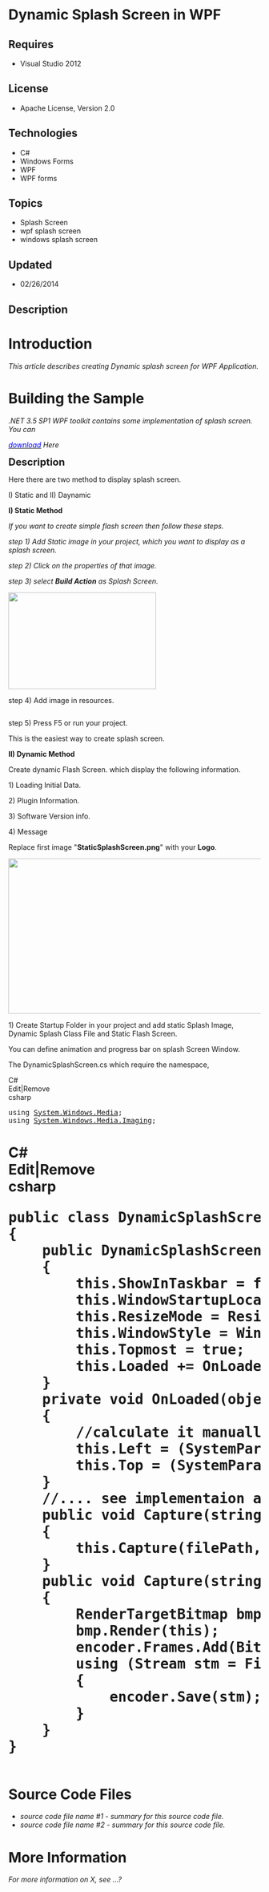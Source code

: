 # Dynamic Splash Screen in WPF
## Requires
- Visual Studio 2012
## License
- Apache License, Version 2.0
## Technologies
- C#
- Windows Forms
- WPF
- WPF forms
## Topics
- Splash Screen
- wpf splash screen
- windows splash screen
## Updated
- 02/26/2014
## Description

<h1>Introduction</h1>
<p><em>This article describes creating Dynamic splash screen for WPF Application.<br>
</em></p>
<h1><span>Building the Sample</span></h1>
<p><em>.NET 3.5 SP1 WPF toolkit contains some implementation of splash screen. You can
</em></p>
<p><em><a href="https://wpf.codeplex.com/releases/view/14962"><span style="color:#0000ff">download</span></a> Here<br>
</em></p>
<p><span style="font-size:20px; font-weight:bold">Description</span></p>
<p>Here there are two method to display splash screen.</p>
<p>I) Static and II) Daynamic</p>
<p><strong>I) Static Method <br>
</strong></p>
<p><em>If you want to create simple flash screen then follow these steps.</em></p>
<p><em>step 1) Add Static image in your project, which you want to display as a splash screen.</em></p>
<p><em>step 2) Click on the properties of that image.</em></p>
<p><em>step 3) select <strong>Build Action</strong> as Splash Screen.</em></p>
<p><em><img id="109414" src="109414-splash.jpg" alt="" width="295" height="193"><br>
</em></p>
<p>step 4) Add image in resources.</p>
<p><img id="109415" src="109415-resources.jpg" alt=""></p>
<p>step 5) Press F5 or run your project.</p>
<p>This is the easiest way to create splash screen.</p>
<p><strong>II) Dynamic Method</strong></p>
<p>Create dynamic Flash Screen. which display the following information.</p>
<p>1) Loading Initial Data.</p>
<p>2) Plugin Information.</p>
<p>3) Software Version info.</p>
<p>4) Message</p>
<p>Replace first image &quot;<strong>StaticSplashScreen.png</strong>&quot; with your <strong>
Logo</strong>.</p>
<p><img id="109468" src="http://i1.code.msdn.s-msft.com/dynamic-flash-screen-in-wpf-6b1f1dc4/image/file/109468/1/doc2pdf.gif" alt="" width="506" height="310"></p>
<p>1) Create Startup Folder in your project and add static Splash Image, Dynamic Splash Class File and Static Flash Screen.</p>
<p>You can define animation and progress bar on splash Screen Window.</p>
<p>The DynamicSplashScreen.cs which require the namespace,</p>
<div class="scriptcode">
<div class="pluginEditHolder" pluginCommand="mceScriptCode">
<div class="title"><span>C#</span></div>
<div class="pluginLinkHolder"><span class="pluginEditHolderLink">Edit</span>|<span class="pluginRemoveHolderLink">Remove</span></div>
<span class="hidden">csharp</span>

<div class="preview">
<pre class="csharp"><span class="cs__keyword">using</span>&nbsp;<a class="libraryLink" href="http://msdn.microsoft.com/en-US/library/System.Windows.Media.aspx" target="_blank" title="Auto generated link to System.Windows.Media">System.Windows.Media</a>;&nbsp;
<span class="cs__keyword">using</span>&nbsp;<a class="libraryLink" href="http://msdn.microsoft.com/en-US/library/System.Windows.Media.Imaging.aspx" target="_blank" title="Auto generated link to System.Windows.Media.Imaging">System.Windows.Media.Imaging</a>;</pre>
</div>
</div>
</div>
<h1><span>
<div class="scriptcode">
<div class="pluginEditHolder" pluginCommand="mceScriptCode">
<div class="title"><span>C#</span></div>
<div class="pluginLinkHolder"><span class="pluginEditHolderLink">Edit</span>|<span class="pluginRemoveHolderLink">Remove</span></div>
<span class="hidden">csharp</span>

<div class="preview">
<pre class="csharp"><span class="cs__keyword">public</span>&nbsp;<span class="cs__keyword">class</span>&nbsp;DynamicSplashScreen:Window&nbsp;
{&nbsp;
&nbsp;&nbsp;&nbsp;&nbsp;<span class="cs__keyword">public</span>&nbsp;DynamicSplashScreen()&nbsp;
&nbsp;&nbsp;&nbsp;&nbsp;{&nbsp;
&nbsp;&nbsp;&nbsp;&nbsp;&nbsp;&nbsp;&nbsp;&nbsp;<span class="cs__keyword">this</span>.ShowInTaskbar&nbsp;=&nbsp;<span class="cs__keyword">false</span>;&nbsp;
&nbsp;&nbsp;&nbsp;&nbsp;&nbsp;&nbsp;&nbsp;&nbsp;<span class="cs__keyword">this</span>.WindowStartupLocation&nbsp;=&nbsp;WindowStartupLocation.Manual;&nbsp;
&nbsp;&nbsp;&nbsp;&nbsp;&nbsp;&nbsp;&nbsp;&nbsp;<span class="cs__keyword">this</span>.ResizeMode&nbsp;=&nbsp;ResizeMode.NoResize;&nbsp;
&nbsp;&nbsp;&nbsp;&nbsp;&nbsp;&nbsp;&nbsp;&nbsp;<span class="cs__keyword">this</span>.WindowStyle&nbsp;=&nbsp;WindowStyle.None;&nbsp;
&nbsp;&nbsp;&nbsp;&nbsp;&nbsp;&nbsp;&nbsp;&nbsp;<span class="cs__keyword">this</span>.Topmost&nbsp;=&nbsp;<span class="cs__keyword">true</span>;&nbsp;
&nbsp;&nbsp;&nbsp;&nbsp;&nbsp;&nbsp;&nbsp;&nbsp;<span class="cs__keyword">this</span>.Loaded&nbsp;&#43;=&nbsp;OnLoaded;&nbsp;
&nbsp;&nbsp;&nbsp;&nbsp;}&nbsp;
&nbsp;&nbsp;&nbsp;&nbsp;<span class="cs__keyword">private</span>&nbsp;<span class="cs__keyword">void</span>&nbsp;OnLoaded(<span class="cs__keyword">object</span>&nbsp;sender,&nbsp;RoutedEventArgs&nbsp;e)&nbsp;
&nbsp;&nbsp;&nbsp;&nbsp;{&nbsp;
&nbsp;&nbsp;&nbsp;&nbsp;&nbsp;&nbsp;&nbsp;&nbsp;<span class="cs__com">//calculate&nbsp;it&nbsp;manually&nbsp;since&nbsp;CenterScreen&nbsp;substracts&nbsp;taskbar&nbsp;height&nbsp;from&nbsp;available&nbsp;area</span>&nbsp;
&nbsp;&nbsp;&nbsp;&nbsp;&nbsp;&nbsp;&nbsp;&nbsp;<span class="cs__keyword">this</span>.Left&nbsp;=&nbsp;(SystemParameters.PrimaryScreenWidth&nbsp;-&nbsp;<span class="cs__keyword">this</span>.Width)&nbsp;/&nbsp;<span class="cs__number">2</span>;&nbsp;
&nbsp;&nbsp;&nbsp;&nbsp;&nbsp;&nbsp;&nbsp;&nbsp;<span class="cs__keyword">this</span>.Top&nbsp;=&nbsp;(SystemParameters.PrimaryScreenHeight&nbsp;-&nbsp;<span class="cs__keyword">this</span>.Height)&nbsp;/&nbsp;<span class="cs__number">2</span>;&nbsp;
&nbsp;&nbsp;&nbsp;&nbsp;}&nbsp;
&nbsp;&nbsp;&nbsp;&nbsp;<span class="cs__com">//....&nbsp;see&nbsp;implementaion&nbsp;above&nbsp;..</span>&nbsp;
&nbsp;&nbsp;&nbsp;&nbsp;<span class="cs__keyword">public</span>&nbsp;<span class="cs__keyword">void</span>&nbsp;Capture(<span class="cs__keyword">string</span>&nbsp;filePath)&nbsp;
&nbsp;&nbsp;&nbsp;&nbsp;{&nbsp;
&nbsp;&nbsp;&nbsp;&nbsp;&nbsp;&nbsp;&nbsp;&nbsp;<span class="cs__keyword">this</span>.Capture(filePath,&nbsp;<span class="cs__keyword">new</span>&nbsp;PngBitmapEncoder());&nbsp;
&nbsp;&nbsp;&nbsp;&nbsp;}&nbsp;
&nbsp;&nbsp;&nbsp;&nbsp;<span class="cs__keyword">public</span>&nbsp;<span class="cs__keyword">void</span>&nbsp;Capture(<span class="cs__keyword">string</span>&nbsp;filePath,&nbsp;BitmapEncoder&nbsp;encoder)&nbsp;
&nbsp;&nbsp;&nbsp;&nbsp;{&nbsp;
&nbsp;&nbsp;&nbsp;&nbsp;&nbsp;&nbsp;&nbsp;&nbsp;RenderTargetBitmap&nbsp;bmp&nbsp;=&nbsp;<span class="cs__keyword">new</span>&nbsp;RenderTargetBitmap((<span class="cs__keyword">int</span>)<span class="cs__keyword">this</span>.Width,&nbsp;(<span class="cs__keyword">int</span>)<span class="cs__keyword">this</span>.Height,&nbsp;<span class="cs__number">96</span>,&nbsp;<span class="cs__number">96</span>,&nbsp;PixelFormats.Pbgra32);&nbsp;
&nbsp;&nbsp;&nbsp;&nbsp;&nbsp;&nbsp;&nbsp;&nbsp;bmp.Render(<span class="cs__keyword">this</span>);&nbsp;
&nbsp;&nbsp;&nbsp;&nbsp;&nbsp;&nbsp;&nbsp;&nbsp;encoder.Frames.Add(BitmapFrame.Create(bmp));&nbsp;
&nbsp;&nbsp;&nbsp;&nbsp;&nbsp;&nbsp;&nbsp;&nbsp;<span class="cs__keyword">using</span>&nbsp;(Stream&nbsp;stm&nbsp;=&nbsp;File.Create(filePath))&nbsp;
&nbsp;&nbsp;&nbsp;&nbsp;&nbsp;&nbsp;&nbsp;&nbsp;{&nbsp;
&nbsp;&nbsp;&nbsp;&nbsp;&nbsp;&nbsp;&nbsp;&nbsp;&nbsp;&nbsp;&nbsp;&nbsp;encoder.Save(stm);&nbsp;
&nbsp;&nbsp;&nbsp;&nbsp;&nbsp;&nbsp;&nbsp;&nbsp;}&nbsp;
&nbsp;&nbsp;&nbsp;&nbsp;}&nbsp;
}</pre>
</div>
</div>
</div>
</span><em></em><br>
<span>Source Code Files</span></h1>
<ul>
<li><em>source code file name #1 - summary for this source code file.</em> </li><li><em><em>source code file name #2 - summary for this source code file.</em></em>
</li></ul>
<h1>More Information</h1>
<p><em>For more information on X, see ...?</em></p>
